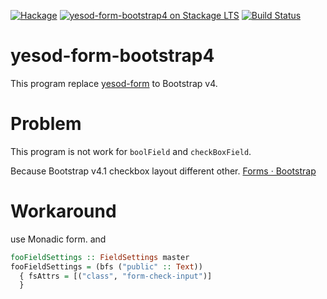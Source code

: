 [![Hackage](https://img.shields.io/hackage/v/yesod-form-bootstrap4.svg)](https://hackage.haskell.org/package/yesod-form-bootstrap4)
[![yesod-form-bootstrap4 on Stackage LTS](http://stackage.org/package/yesod-form-bootstrap4/badge/lts)](http://stackage.org/lts/package/yesod-form-bootstrap4)
[![Build Status](https://travis-ci.org/ncaq/yesod-form-bootstrap4.svg?branch=master)](https://travis-ci.org/ncaq/yesod-form-bootstrap4)

# yesod-form-bootstrap4

This program replace [yesod-form](https://www.stackage.org/package/yesod-form) to Bootstrap v4.

# Problem

This program is not work for `boolField` and `checkBoxField`.

Because Bootstrap v4.1 checkbox layout different other.
[Forms · Bootstrap](https://getbootstrap.com/docs/4.1/components/forms/#checkboxes-and-radios)

# Workaround

use Monadic form.
and

~~~hs
fooFieldSettings :: FieldSettings master
fooFieldSettings = (bfs ("public" :: Text))
  { fsAttrs = [("class", "form-check-input")]
  }
~~~
